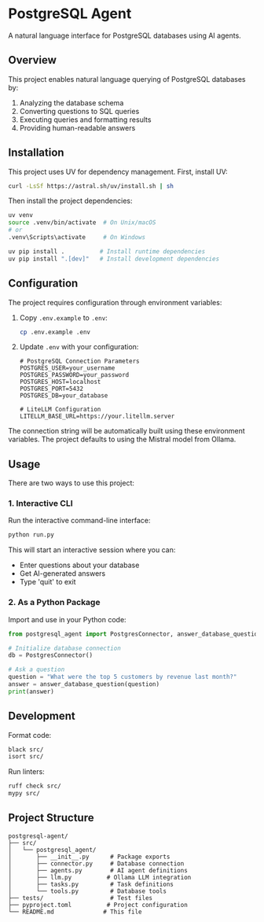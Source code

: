 # PostgreSQL Agent

A natural language interface for PostgreSQL databases using AI agents.

## Overview

This project enables natural language querying of PostgreSQL databases by:
1. Analyzing the database schema
2. Converting questions to SQL queries
3. Executing queries and formatting results
4. Providing human-readable answers

## Installation

This project uses UV for dependency management. First, install UV:

```bash
curl -LsSf https://astral.sh/uv/install.sh | sh
```

Then install the project dependencies:

```bash
uv venv
source .venv/bin/activate  # On Unix/macOS
# or
.venv\Scripts\activate     # On Windows

uv pip install .          # Install runtime dependencies
uv pip install ".[dev]"   # Install development dependencies
```

## Configuration

The project requires configuration through environment variables:

1. Copy `.env.example` to `.env`:
   ```bash
   cp .env.example .env
   ```

2. Update `.env` with your configuration:
   ```
   # PostgreSQL Connection Parameters
   POSTGRES_USER=your_username
   POSTGRES_PASSWORD=your_password
   POSTGRES_HOST=localhost
   POSTGRES_PORT=5432
   POSTGRES_DB=your_database

   # LiteLLM Configuration
   LITELLM_BASE_URL=https://your.litellm.server
   ```

The connection string will be automatically built using these environment variables. The project defaults to using the Mistral model from Ollama.

## Usage

There are two ways to use this project:

### 1. Interactive CLI

Run the interactive command-line interface:

```bash
python run.py
```

This will start an interactive session where you can:
- Enter questions about your database
- Get AI-generated answers
- Type 'quit' to exit

### 2. As a Python Package

Import and use in your Python code:

```python
from postgresql_agent import PostgresConnector, answer_database_question

# Initialize database connection
db = PostgresConnector()

# Ask a question
question = "What were the top 5 customers by revenue last month?"
answer = answer_database_question(question)
print(answer)
```

## Development

Format code:
```bash
black src/
isort src/
```

Run linters:
```bash
ruff check src/
mypy src/
```

## Project Structure

```
postgresql-agent/
├── src/
│   └── postgresql_agent/
│       ├── __init__.py      # Package exports
│       ├── connector.py     # Database connection
│       ├── agents.py        # AI agent definitions
│       ├── llm.py          # Ollama LLM integration
│       ├── tasks.py         # Task definitions
│       └── tools.py         # Database tools
├── tests/                   # Test files
├── pyproject.toml          # Project configuration
└── README.md              # This file
